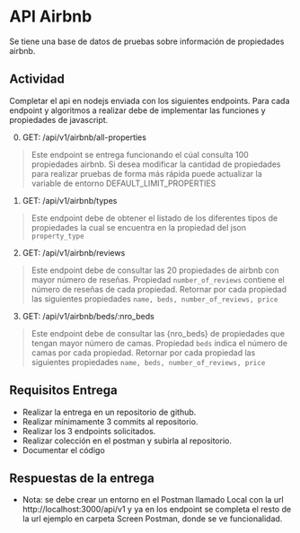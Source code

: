 # API Airbnb

Se tiene una base de datos de pruebas sobre información de propiedades airbnb.

## Actividad
Completar el api en nodejs enviada con los siguientes endpoints.
Para cada endpoint y algoritmos a realizar debe de implementar las funciones y propiedades de javascript.


0. GET: /api/v1/airbnb/all-properties
> Este endpoint se entrega funcionando el cúal consulta 100 propiedades airbnb.
Si desea modificar la cantidad de propiedades para realizar pruebas de forma más rápida puede actualizar la variable de entorno DEFAULT_LIMIT_PROPERTIES


1. GET: /api/v1/airbnb/types
> Este endpoint debe de obtener el listado de los diferentes tipos de propiedades la cual se encuentra en la propiedad del json `property_type`

2. GET: /api/v1/airbnb/reviews 
> Este endpoint debe de consultar las 20 propiedades de airbnb con mayor número de reseñas. Propiedad `number_of_reviews` contiene el número de reseñas de cada propiedad.
Retornar por cada propiedad las siguientes propiedades
`name, beds, number_of_reviews, price`

3. GET: /api/v1/airbnb/beds/:nro_beds
> Este endpoint debe de consultar las {nro_beds} de propiedades que tengan mayor número de camas. Propiedad `beds` indica el número de camas por cada propiedad.
Retornar por cada propiedad las siguientes propiedades
`name, beds, number_of_reviews, price`


## Requisitos Entrega
- Realizar la entrega en un repositorio de github.
- Realizar mínimamente 3 commits al repositorio.
- Realizar los 3 endpoints solicitados.
- Realizar colección en el postman y subirla al repositorio.
- Documentar el código

## Respuestas de la entrega
- Nota: se debe crear un entorno en el Postman  llamado Local con la url http://localhost:3000/api/v1 y ya en los endpoint se completa el resto de la url ejemplo en carpeta Screen Postman, donde se ve funcionalidad.

